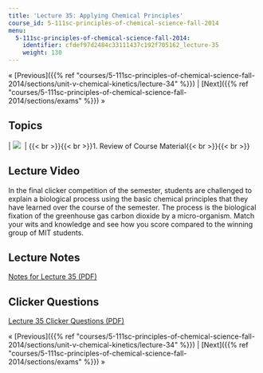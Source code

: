 ```yaml
---
title: 'Lecture 35: Applying Chemical Principles'
course_id: 5-111sc-principles-of-chemical-science-fall-2014
menu:
  5-111sc-principles-of-chemical-science-fall-2014:
    identifier: cfdef97d2484c33111437c192f705162_lecture-35
    weight: 130
---
```

« [Previous]({{% ref "courses/5-111sc-principles-of-chemical-science-fall-2014/sections/unit-v-chemical-kinetics/lecture-34" %}}) | [Next]({{% ref "courses/5-111sc-principles-of-chemical-science-fall-2014/sections/exams" %}}) »

Topics
------

| ![](https://open-learning-course-data.s3.amazonaws.com/5-111sc-principles-of-chemical-science-fall-2014/e6f283be288a8bf147c57e02f3d526d5_Lecture_35.jpg)  | {{< br >}}{{< br >}}1.  Review of Course Material{{< br >}}{{< br >}} 

Lecture Video
-------------

In the final clicker competition of the semester, students are challenged to explain a biological process using the basic chemical principles that they have learned over the course of the semester. The process is the biological fixation of the greenhouse gas carbon dioxide by a micro-organism. Match your wits and knowledge and see how you score compared to the winning group of MIT students.

Lecture Notes
-------------

[Notes for Lecture 35 (PDF)](https://open-learning-course-data.s3.amazonaws.com/5-111sc-principles-of-chemical-science-fall-2014/d9273e872e219ac54dd99eb61ba1cfb3_MIT5_111F14_Lecture35.pdf)

Clicker Questions
-----------------

[Lecture 35 Clicker Questions (PDF)](https://open-learning-course-data.s3.amazonaws.com/5-111sc-principles-of-chemical-science-fall-2014/9baba0be764c6eedc18e1b5b212482e6_MIT5_111F14_Lec35Clkr.pdf)

« [Previous]({{% ref "courses/5-111sc-principles-of-chemical-science-fall-2014/sections/unit-v-chemical-kinetics/lecture-34" %}}) | [Next]({{% ref "courses/5-111sc-principles-of-chemical-science-fall-2014/sections/exams" %}}) »